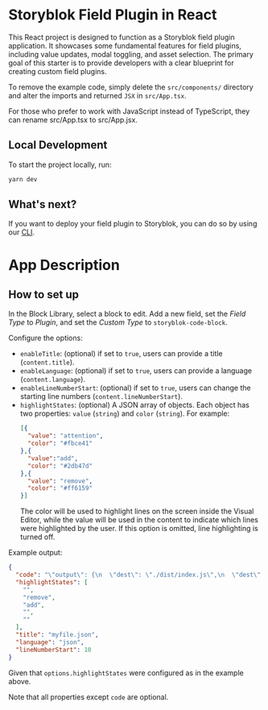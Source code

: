 # Storyblok Field Plugin in React

This React project is designed to function as a Storyblok field plugin application. It showcases some fundamental features for field plugins, including value updates, modal toggling, and asset selection. The primary goal of this starter is to provide developers with a clear blueprint for creating custom field plugins.

To remove the example code, simply delete the `src/components/` directory and alter the imports and returned `JSX` in `src/App.tsx`.

For those who prefer to work with JavaScript instead of TypeScript, they can rename src/App.tsx to src/App.jsx.

## Local Development

To start the project locally, run:

```bash
yarn dev
```

## What's next?

If you want to deploy your field plugin to Storyblok, you can do so by using our [CLI](https://www.npmjs.com/package/@storyblok/field-plugin-cli).

# App Description

[//]: # (TODO)

## How to set up

In the Block Library, select a block to edit. Add a new field, set the _Field Type_ to _Plugin_, and set the _Custom Type_ to `storyblok-code-block`.

Configure the options:

* `enableTitle`: (optional) if set to `true`, users can provide a title (`content.title`).
* `enableLanguage`: (optional) if set to `true`, users can provide a language (`content.language`).
* `enableLineNumberStart`: (optional) if set to `true`, users can change the starting line numbers (`content.lineNumberStart`).
* `highlightStates`: (optional) A JSON array of objects. Each object has two properties: `value` (`string`) and `color` (`string`). For example:
    ```json
    [{ 
      "value": "attention", 
      "color": "#fbce41"
    },{
      "value":"add",
      "color": "#2db47d"
    },{
      "value": "remove",
      "color": "#ff6159"
    }]
    ```
    The color will be used to highlight lines on the screen inside the Visual Editor, while the value will be used in the content to indicate which lines were highlighted by the user. 
    If this option is omitted, line highlighting is turned off.

Example output:

```json
{
  "code": "\"output\": {\n  \"dest\": \"./dist/index.js\",\n  \"dest\": \"./dist/index.cjs\",\n  \"types\": \"./dist/types.d.ts\",\n}",
  "highlightStates": [
    "",
    "remove",
    "add",
    "",
    ""
  ],
  "title": "myfile.json",
  "language": "json",
  "lineNumberStart": 10
}
```

Given that `options.highlightStates` were configured as in the example above.

Note that all properties except `code` are optional.